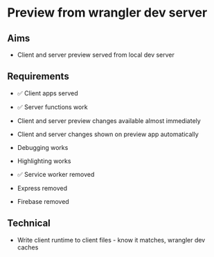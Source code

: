 Preview from wrangler dev server
================================

Aims
----

- Client and server preview served from local dev server

Requirements
------------

- ✅ Client apps served
- ✅ Server functions work
- Client and server preview changes available almost immediately
- Client and server changes shown on preview app automatically
- Debugging works
- Highlighting works

- ✅ Service worker removed
- Express removed
- Firebase removed

Technical
---------

- Write client runtime to client files - know it matches, wrangler dev caches
